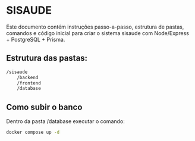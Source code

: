 # SISAUDE
Este documento contém instruções passo-a-passo, estrutura de pastas, comandos e código inicial para criar o sistema sisaude com Node/Express + PostgreSQL + Prisma. 
## Estrutura das pastas:
```bash
/sisaude
    /backend
    /frontend
    /database
```
## Como subir o banco
Dentro da pasta /database executar o comando:
```bash
docker compose up -d
```